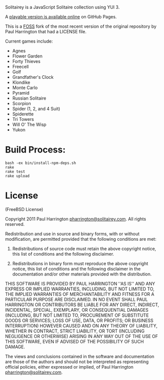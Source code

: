 Solitairey is a JavaScript Solitaire collection using YUI 3.

A [playable version is available online](https://foss-card-games.github.io/Solitairey/) on GitHub Pages.

This is a [FOSS](https://en.wikipedia.org/wiki/Free_and_open-source_software) fork of the most recent version
of the original repository by Paul Harrington that had a LICENSE file.

Current games include:

- Agnes
- Flower Garden
- Forty Thieves
- Freecell
- Golf
- Grandfather's Clock
- Klondike
- Monte Carlo
- Pyramid
- Russian Solitaire
- Scorpion
- Spider (1, 2, and 4 Suit)
- Spiderette
- Tri Towers
- Will O' The Wisp
- Yukon

Build Process:
==============

```
bash -ex bin/install-npm-deps.sh
rake
rake test
rake upload
```

License
=======

(FreeBSD License)

Copyright 2011 Paul Harrington <pharrington@solitairey.com>. All rights reserved.

Redistribution and use in source and binary forms, with or without modification, are
permitted provided that the following conditions are met:

   1. Redistributions of source code must retain the above copyright notice, this list of
      conditions and the following disclaimer.

   2. Redistributions in binary form must reproduce the above copyright notice, this list
      of conditions and the following disclaimer in the documentation and/or other materials
      provided with the distribution.

THIS SOFTWARE IS PROVIDED BY PAUL HARRINGTON ''AS IS'' AND ANY EXPRESS OR IMPLIED
WARRANTIES, INCLUDING, BUT NOT LIMITED TO, THE IMPLIED WARRANTIES OF MERCHANTABILITY AND
FITNESS FOR A PARTICULAR PURPOSE ARE DISCLAIMED. IN NO EVENT SHALL PAUL HARRINGTON OR
CONTRIBUTORS BE LIABLE FOR ANY DIRECT, INDIRECT, INCIDENTAL, SPECIAL, EXEMPLARY, OR
CONSEQUENTIAL DAMAGES (INCLUDING, BUT NOT LIMITED TO, PROCUREMENT OF SUBSTITUTE GOODS OR
SERVICES; LOSS OF USE, DATA, OR PROFITS; OR BUSINESS INTERRUPTION) HOWEVER CAUSED AND ON
ANY THEORY OF LIABILITY, WHETHER IN CONTRACT, STRICT LIABILITY, OR TORT (INCLUDING
NEGLIGENCE OR OTHERWISE) ARISING IN ANY WAY OUT OF THE USE OF THIS SOFTWARE, EVEN IF
ADVISED OF THE POSSIBILITY OF SUCH DAMAGE.

The views and conclusions contained in the software and documentation are those of the
authors and should not be interpreted as representing official policies, either expressed
or implied, of Paul Harrington <pharrington@solitairey.com>.
